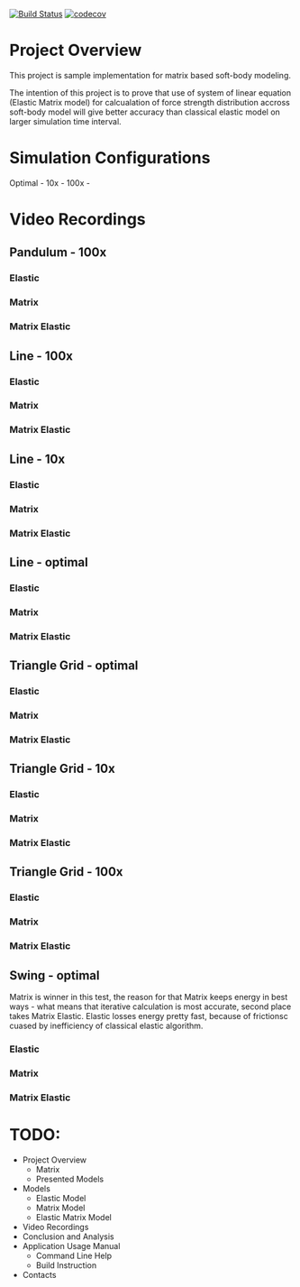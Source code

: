 [![Build Status](https://travis-ci.org/amidukr/cpp-bridge-v5.svg?branch=master)](https://travis-ci.org/amidukr/cpp-bridge-v5) [![codecov](https://codecov.io/gh/amidukr/cpp-bridge-v5/branch/master/graph/badge.svg)](https://codecov.io/gh/amidukr/cpp-bridge-v5)


# Project Overview

This project is sample implementation for matrix based soft-body modeling.

The intention of this project is to prove that use of system of linear equation (Elastic Matrix model) for calcualation of force strength distribution accross soft-body model will give better accuracy than classical elastic model on larger simulation time interval.

# Simulation Configurations

Optimal - 
10x - 
100x - 

# Video Recordings

## Pandulum - 100x

### Elastic

### Matrix

### Matrix Elastic

## Line - 100x

### Elastic

### Matrix

### Matrix Elastic

## Line - 10x

### Elastic

### Matrix

### Matrix Elastic

## Line - optimal

### Elastic

### Matrix

### Matrix Elastic

## Triangle Grid - optimal

### Elastic

### Matrix

### Matrix Elastic

## Triangle Grid - 10x

### Elastic

### Matrix

### Matrix Elastic

## Triangle Grid - 100x

### Elastic

### Matrix

### Matrix Elastic

## Swing - optimal

Matrix is winner in this test, the reason for that  Matrix keeps energy in best ways - what means that iterative calculation is most accurate, second place takes  Matrix Elastic. Elastic losses energy pretty fast, because of frictionsc cuased by  inefficiency of classical  elastic algorithm.

### Elastic

### Matrix

### Matrix Elastic




# TODO:
- Project Overview
  - Matrix
  - Presented Models
- Models
  - Elastic Model
  - Matrix Model
  - Elastic Matrix Model
- Video Recordings
- Conclusion and Analysis
- Application Usage Manual
  - Command Line Help
  - Build Instruction
- Contacts

 
  
